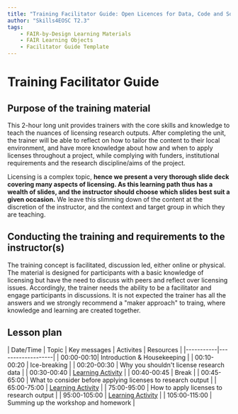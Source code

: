 ```yaml
---
title: "Training Facilitator Guide: Open Licences for Data, Code and Software"
author: "Skills4EOSC T2.3"
tags: 
    - FAIR-by-Design Learning Materials
    - FAIR Learning Objects
    - Facilitator Guide Template
---
```


# Training Facilitator Guide

## Purpose of the training material
This 2-hour long unit provides trainers with the core skills and knowledge to teach the nuances of licensing research outputs. After completing the unit, the trainer will be able to reflect on how to tailor the content to their local environment, and have more knowledge about how and when to apply licenses throughout a project, while complying with funders, institutional requirements and the research discipline/aims of the project.

Licensing is a complex topic, **hence we present a very thorough slide deck covering many aspects of licensing. As this learning path thus has a wealth of slides, and  the instructor should choose which slides best suit a given occasion.**  We leave this slimming down of the content at the discretion of the instructor, and the context and target group in which they are teaching.

## Conducting the training and requirements to the instructor(s)
The training concept is facilitated, discussion led, either online or physical. The material is designed for participants with a basic knowledge of licensing but have the need to discuss with peers and reflect over licensing issues. Accordingly, the trainer needs the ability to be a facilitator and engage participants in discussions. It is not expected the trainer has all the answers and we strongly recommend a "maker approach" to traing, where knowledge and learning are created together.

## Lesson plan

| Date/Time | Topic             | Key messages | Activites           | Resources            |
|-----------|-------------------|
| 00:00-00:10| Introduction & Housekeeping  |
| 00:10-00:20  | Ice-breaking  | 
| 00:20-00:30  | Why you shouldn't license research data      | 
| 00:30-00:40  | [Learning Activity](https://github.com/Task-4-2/Open-Licenses-data-code-and-software/blob/main/resources/Learning%20Unit/Activities/activity_details_template.md)   | 
| 00:40-00:45 | Break      | 
| 00:45-65:00 | What to consider before applying licenses to research output  | 
| 65:00-75:00  | [Learning Activity](https://github.com/Task-4-2/Open-Licenses-data-code-and-software/blob/main/resources/Learning%20Unit/Activities/activity_details_template.md)    | 
| 75:00-95:00  | How to apply licenses to research output   |
| 95:00-105:00  | [Learning Activity](https://github.com/Task-4-2/Open-Licenses-data-code-and-software/blob/main/resources/Learning%20Unit/Activities/activity_details_template.md)   |
| 105:00-115:00 | Summing up the workshop and homework  |
